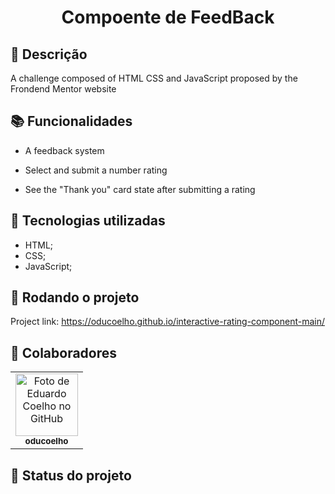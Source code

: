 <h1 align="center">Compoente de FeedBack</h1>

## :memo: Descrição
A challenge composed of HTML CSS and JavaScript proposed by the Frondend Mentor website

## :books: Funcionalidades
* A feedback system

* Select and submit a number rating
* See the "Thank you" card state after submitting a rating

## :wrench: Tecnologias utilizadas
* HTML;
* CSS;
* JavaScript;

## :rocket: Rodando o projeto
Project link: https://oducoelho.github.io/interactive-rating-component-main/

## :handshake: Colaboradores
<table>
  <tr>
    <td align="center">
      <a href="http://github.com/oducoelho">
        <img src="https://avatars.githubusercontent.com/u/104034703?v=4" width="100px;" alt="Foto de Eduardo Coelho no GitHub"/><br>
        <sub>
          <b>oducoelho</b>
        </sub>
      </a>
    </td>
  </tr>
</table>

## :dart: Status do projeto
